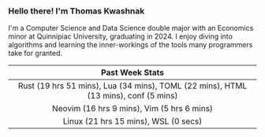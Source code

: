 
### Hello there! I'm Thomas Kwashnak

I'm a Computer Science and Data Science double major with an Economics
minor at Quinnipiac University, graduating in 2024.
I enjoy diving into algorithms and learning the inner-workings of the tools
many programmers take for granted.

| Past Week Stats |
| :---: |
| Rust (19 hrs 51 mins), Lua (34 mins), TOML (22 mins), HTML (13 mins), conf (5 mins) |
| Neovim (16 hrs 9 mins), Vim (5 hrs 6 mins) |
| Linux (21 hrs 15 mins), WSL (0 secs) |

